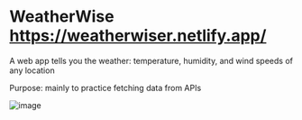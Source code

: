 # WeatherWise https://weatherwiser.netlify.app/
A web app tells you the weather: temperature, humidity, and wind speeds of any location

Purpose: mainly to practice fetching data from APIs

![image](https://github.com/ylu8888/WeatherWise/assets/123523291/68d548cd-17d5-4d64-a671-243aec686b73)
